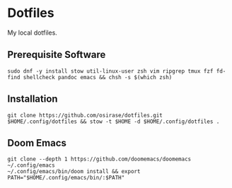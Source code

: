 # Dotfiles
My local dotfiles.

## Prerequisite Software

``` 
sudo dnf -y install stow util-linux-user zsh vim ripgrep tmux fzf fd-find shellcheck pandoc emacs && chsh -s $(which zsh)
```

## Installation

```
git clone https://github.com/osirase/dotfiles.git $HOME/.config/dotfiles && stow -t $HOME -d $HOME/.config/dotfiles .
```

## Doom Emacs

```
git clone --depth 1 https://github.com/doomemacs/doomemacs ~/.config/emacs
~/.config/emacs/bin/doom install && export PATH="$HOME/.config/emacs/bin/:$PATH"
```

